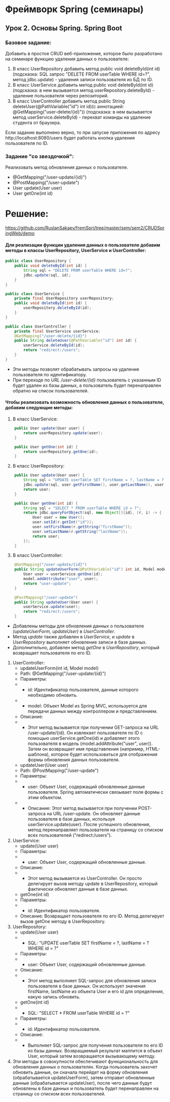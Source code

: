 # Фреймворк Spring (семинары)
## Урок 2. Основы Spring. Spring Boot
### Базовое задание:
Добавить в простое CRUD веб-приложение, которое было разработано на семинаре функцию удаления данных о пользователе:
1) В класс UserRepository добавить метод public void deleteById(int id)(подсказка: SQL запрос "DELETE FROM userTable WHERE id=?", метод jdbc.update) - удаления записи пользователя из БД по ID.
2) В класс UserService добавить метод public void deleteById(int id)(подсказка: в нем вызывается метод userRepository.deleteById) - удаление пользователя через репозиторий.
3) В класс UserController добавить метод public String deleteUser(@PathVariable("id") int id)(с аннотацией: @GetMapping("user-delete/{id}")) (подсказка: в нем вызывается метод userService.deleteById) - перехват команды на удаление студента от браузера.

Если задание выполнено верно, то при запуске приложения по адресу http://localhost:8080/users будет работать кнопка удаления пользователя по ID.

### Задание "со звездочкой":
Реализовать метод обновления данных о пользователе.
- @GetMapping("/user-update/{id}")
- @PostMapping("/user-update")
- User update(User user)
- User getOne(int id)

# Решение: 
https://github.com/RuslanSakaev/fremSpri/tree/master/sem/sem2/CRUDSpringWeb/demo
#### Для реализации функции удаления данных о пользователе добавим методы в классы UserRepository, UserService и UserController:
```java
public class UserRepository {
    public void deleteById(int id) {
        String sql = "DELETE FROM userTable WHERE id=?";
        jdbc.update(sql, id);
    }
}
```
```java
public class UserService {
    private final UserRepository userRepository;
    public void deleteById(int id) {
        userRepository.deleteById(id);
    }
}
```
```java
public class UserController {
    private final UserService userService;
    @GetMapping("/user-delete/{id}")
    public String deleteUser(@PathVariable("id") int id) {
        userService.deleteById(id);
        return "redirect:/users";
    }
}
```
- Эти методы позволят обрабатывать запросы на удаление пользователя по идентификатору. 
- При переходе по _URL /user-delete/{id}_ пользователь с указанным ID будет удален из базы данных, а пользователь будет перенаправлен обратно на список пользователей.

#### Чтобы реализовать возможность обновления данных о пользователе, добавим следующие методы:
1. В класс UserService:
```java
    public User update(User user) {
        return userRepository.update(user);
    }

    public User getOne(int id) {
        return userRepository.getOne(id);
    }
```
2. В класс UserRepository:
```java
    public User update(User user) {
        String sql = "UPDATE userTable SET firstName = ?, lastName = ? WHERE id = ?";
        jdbc.update(sql, user.getFirstName(), user.getLastName(), user.getId());
        return user;
    }

    public User getOne(int id) {
        String sql = "SELECT * FROM userTable WHERE id = ?";
        return jdbc.queryForObject(sql, new Object[]{id}, (r, i) -> {
            User user = new User();
            user.setId(r.getInt("id"));
            user.setFirstName(r.getString("firstName"));
            user.setLastName(r.getString("lastName"));
            return user;
        });
    }
```
3. В класс UserController:
```java
    @GetMapping("/user-update/{id}")
    public String updateUserForm(@PathVariable("id") int id, Model model) {
        User user = userService.getOne(id);
        model.addAttribute("user", user);
        return "user-update";
    }

    @PostMapping("/user-update")
    public String updateUser(User user) {
        userService.update(user);
        return "redirect:/users";
    }
```
- Добавлены методы для обновления данных о пользователе _(updateUserForm, updateUser)_ в _UserController_.
- Метод _update_ также добавлен в _UserService_, и _update_ в _UserRepository_ выполняет обновление записи в базе данных.
- Дополнительно, добавлен метод _getOne_ в _UserRepository_, который возвращает пользователя по его ID.

1. UserController:
   - updateUserForm(int id, Model model)
   - Path: @GetMapping("/user-update/{id}")
   - Параметры:
   - - id: Идентификатор пользователя, данные которого необходимо обновить.
   - - model: Объект Model из Spring MVC, используется для передачи данных между контроллером и представлением.
   - Описание: 
   - - Этот метод вызывается при получении GET-запроса на URL /user-update/{id}. Он извлекает пользователя по ID с помощью userService.getOne(id) и добавляет этого пользователя в модель (model.addAttribute("user", user)). Затем он возвращает имя представления (например, HTML-шаблона), которое будет использоваться для отображения формы обновления данных пользователя.
   - updateUser(User user)
   - Path: @PostMapping("/user-update")
   - Параметры:
   - - user: Объект User, содержащий обновленные данные пользователя. Spring автоматически связывает поля формы с этим объектом.
   - - Описание: Этот метод вызывается при получении POST-запроса на URL /user-update. Он обновляет данные пользователя в базе данных, используя userService.update(user). После успешного обновления, метод перенаправляет пользователя на страницу со списком всех пользователей ("redirect:/users").
2. UserService:
   - update(User user)
   - Параметры:
   - - user: Объект User, содержащий обновленные данные.
   - Описание: 
   - - Этот метод вызывается из UserController. Он просто делегирует вызов методу update в UserRepository, который фактически обновляет данные в базе данных.
   - getOne(int id)
   - Параметры:
   - - id: Идентификатор пользователя.
   - Описание: Возвращает пользователя по его ID. Метод делегирует вызов getOne методу в UserRepository.
3. UserRepository:
   - update(User user)
   - - SQL: "UPDATE userTable SET firstName = ?, lastName = ? WHERE id = ?"
   - Параметры:
   - - user: Объект User, содержащий обновленные данные.
   - Описание: 
   - - Этот метод выполняет SQL-запрос для обновления записи пользователя в базе данных. Он использует значения firstName, lastName из объекта User и его id для определения, какую запись обновить.
   - getOne(int id)
   - - SQL: "SELECT * FROM userTable WHERE id = ?"
   - Параметры:
   - - id: Идентификатор пользователя.
   - Описание: 
   - - Выполняет SQL-запрос для получения пользователя по его ID из базы данных. Возвращаемый результат маппится в объект User, который затем возвращается вызывающему методу.
4. Эти методы в совокупности обеспечивают функциональность для обновления данных о пользователях. 
Когда пользователь захочет обновить данные, он сначала перейдет на форму обновления (обрабатывается updateUserForm), затем отправит обновленные данные (обрабатывается updateUser), после чего данные будут обновлены в базе данных и пользователь будет перенаправлен на страницу со списком всех пользователей.
